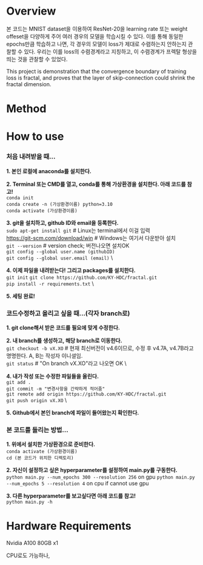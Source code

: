 # Overview

본 코드는 MNIST dataset을 이용하여 ResNet-20을 learning rate 또는 weight offeset을 다양하게 주어 여러 경우의 모델을 학습시킬 수 있다. 이를 통해 동일한 epochs만큼 학습하고 나면, 각 경우의 모델이 loss가 제대로 수렴하는지 안하는지 관찰할 수 있다. 우리는 이를 loss의 수렴경계라고 지칭하고, 이 수렴경계가 프렉탈 형상을 띄는 것을 관찰할 수 있었다. 

This project is demonstration that the convergence boundary of training loss is fractal, and proves that the layer of skip-connection could shrink the fractal dimension.

# Method

###

# How to use

### 처음 내려받을 때...

**1. 본인 로컬에 anaconda를 설치한다.**
   
**2. Terminal 또는 CMD를 열고, conda를 통해 가상환경을 설치한다. 아래 코드를 참고!** \
   `conda init` \
   `conda create -n (가상환경이름) python=3.10` \
   `conda activate (가상환경이름)`
   
**3. git을 설치하고, github ID와 email을 등록한다.** \
   `sudo apt-get install git`    # Linux는 terminal에서 이걸 입력 \
   https://git-scm.com/download/win    # Windows는 여기서 다운받아 설치 \
   `git --version`    # version check; 버전나오면 설치OK \
   `git config --global user.name (githubID)` \
   `git config --global user.email (email)` \
   
**4. 이제 파일을 내려받는다! 그리고 packages를 설치한다.** \
   `git init`
   `git clone https://github.com/KY-HDC/fractal.git` \
   `pip install -r requirements.txt` \

**5. 세팅 완료!**


### 코드수정하고 올리고 싶을 때...(각자 branch로)

**1. git clone해서 받은 코드를 필요에 맞게 수정한다.**

**2. 내 branch를 생성하고, 해당 branch로 이동한다.** \
   `git checkout -b vX.XO`    # 현재 최신버전이 v4.6이므로, 수정 후 v4.7A, v4.7B라고 명명한다. A, B는 작성자 이니셜임. \
   `git status`         # "On branch vX.XO"라고 나오면 OK \

**4. 내가 작성 또는 수정한 파일들을 올린다.** \
   `git add .` \
   `git commit -m "변경사항을 간략하게 적어줌"` \
   `git remote add origin https://github.com/KY-HDC/fractal.git` \
   `git push origin vX.XO` \

**5. Github에서 본인 branch에 파일이 들어왔는지 확인한다.** 

### 본 코드를 돌리는 방법...

**1. 위에서 설치한 가상환경으로 준비한다.** \
   `conda activate (가상환경이름)` \
   `cd (본 코드가 위치한 디렉토리)`

**2. 자신이 설정하고 싶은 hyperparameter를 설정하여 main.py를 구동한다.** \
   `python main.py --num_epochs 300 --resolution 256` on gpu
   `python main.py --num_epochs 5 --resolution 4` on cpu if cannot use gpu

**3. 다른 hyperparameter를 보고싶다면 아래 코드를 참고!** \
   `python main.py -h`


# Hardware Requirements

Nvidia A100 80GB x1

CPU로도 가능하나, 